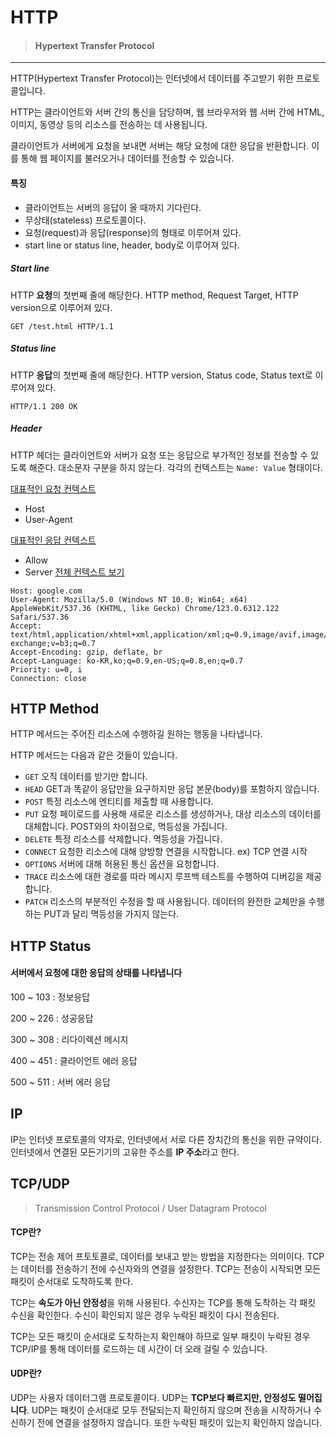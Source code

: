 # HTTP
> #### Hypertext Transfer Protocol
---

HTTP(Hypertext Transfer Protocol)는 인터넷에서 데이터를 주고받기 위한 프로토콜입니다.

HTTP는 클라이언트와 서버 간의 통신을 담당하며, 웹 브라우저와 웹 서버 간에 HTML, 이미지, 동영상 등의 리소스를 전송하는 데 사용됩니다.


클라이언트가 서버에게 요청을 보내면 서버는 해당 요청에 대한 응답을 반환합니다.
이를 통해 웹 페이지를 불러오거나 데이터를 전송할 수 있습니다.

#### 특징
+ 클라이언트는 서버의 응답이 올 때까지 기다린다.
+ 무상태(stateless) 프로토콜이다.
+ 요청(request)과 응답(response)의 형태로 이루어져 있다.
+ start line or status line, header, body로 이루어져 있다.

##### Start line
HTTP **요청**의 첫번째 줄에 해당한다.
HTTP method, Request Target, HTTP version으로 이루어져 있다.
```http
GET /test.html HTTP/1.1
```
##### Status line
HTTP **응답**의 첫번째 줄에 해당한다.
HTTP version, Status code, Status text로 이루어져 있다.
```http
HTTP/1.1 200 OK
```

##### Header
HTTP 헤더는 클라이언트와 서버가 요청 또는 응답으로 부가적인 정보를 전송할 수 있도록 해준다.
대소문자 구분을 하지 않는다.
각각의 컨텍스트는 `Name: Value` 형태이다.

[대표적인 요청 컨텍스트](https://developer.mozilla.org/ko/docs/Web/HTTP/Headers#%EC%9A%94%EC%B2%AD_%EC%BB%A8%ED%85%8D%EC%8A%A4%ED%8A%B8)
+ Host
+ User-Agent

[대표적인 응답 컨텍스트](
https://developer.mozilla.org/ko/docs/Web/HTTP/Headers#%EC%9D%91%EB%8B%B5_%EC%BB%A8%ED%85%8D%EC%8A%A4%ED%8A%B8
)
+ Allow
+ Server
[전체 컨텍스트 보기](https://developer.mozilla.org/ko/docs/Web/HTTP/Headers)

```http
Host: google.com
User-Agent: Mozilla/5.0 (Windows NT 10.0; Win64; x64) AppleWebKit/537.36 (KHTML, like Gecko) Chrome/123.0.6312.122 Safari/537.36
Accept: text/html,application/xhtml+xml,application/xml;q=0.9,image/avif,image/webp,image/apng,*/*;q=0.8,application/signed-exchange;v=b3;q=0.7
Accept-Encoding: gzip, deflate, br
Accept-Language: ko-KR,ko;q=0.9,en-US;q=0.8,en;q=0.7
Priority: u=0, i
Connection: close
```

## HTTP Method

HTTP 메서드는 주어진 리소스에 수행하길 원하는 행동을 나타냅니다.

HTTP 메서드는 다음과 같은 것들이 있습니다.
+ `GET`
오직 데이터를 받기만 합니다.
+ `HEAD`
GET과 똑같이 응답만을 요구하지만 응답 본문(body)를 포함하지 않습니다.
+ `POST`
특정 리소스에 엔티티를 제출할 때 사용합니다.
+ `PUT`
요청 페이로드를 사용해 새로운 리소스를 생성하거나, 대상 리소스의 데이터를 대체합니다.
POST와의 차이점으로, 멱등성을 가집니다.
+ `DELETE`
특정 리소스를 삭제합니다.
멱등성을 가집니다.
+ `CONNECT`
요청한 리소스에 대해 양방향 연결을 시작합니다.
ex) TCP 연결 시작
+ `OPTIONS`
서버에 대해 허용된 통신 옵션을 요청합니다.
+ `TRACE`
리소스에 대한 경로를 따라 메시지 루프백 테스트를 수행하여 디버깅을 제공합니다.
+ `PATCH`
리소스의 부분적인 수정을 할 때 사용됩니다.
데이터의 완전한 교체만을 수행하는 PUT과 달리 멱등성을 가지지 않는다.

## HTTP Status
#### 서버에서 요청에 대한 응답의 상태를 나타냅니다
100 ~ 103 : 정보응답

200 ~ 226 : 성공응답

300 ~ 308 : 리다이렉션 메시지

400 ~ 451 : 클라이언트 에러 응답

500 ~ 511 : 서버 에러 응답



## IP
IP는 인터넷 프로토콜의 약자로, 인터넷에서 서로 다른 장치간의 
통신을 위한 규약이다.
인터넷에서 연결된 모든기기의 고유한 주소를 **IP 주소**라고 한다.


## TCP/UDP
> Transmission Control Protocol / User Datagram Protocol

#### TCP란?
TCP는 전송 제어 프토토콜로, 데이터를 보내고 받는 방법을 지정한다는 의미이다.
TCP는 데이터를 전송하기 전에 수신자와의 연결을 설정한다. TCP는 전송이 시작되면 모든 패킷이 순서대로 도착하도록 한다.

TCP는 **속도가 아닌 안정성**을 위해 사용된다.
수신자는 TCP를 통해 도착하는 각 패킷 수신을 확인한다.
수신이 확인되지 않은 경우 누락된 패킷이 다시 전송된다.

TCP는 모든 패킷이 순서대로 도착하는지 확인해야 하므로 일부 패킷이 누락된 경우 TCP/IP를 통해 데이터를 로드하는 데 시간이 더 오래 걸릴 수 있습니다.

#### UDP란?
UDP는 사용자 데이터그램 프로토콜이다.
UDP는 **TCP보다 빠르지만, 안정성도 떨어집니다**.
UDP는 패킷이 순서대로 모두 전달되는지 확인하지 않으며 전송을 시작하거나 수신하기 전에 연결을 설정하지 않습니다.
또한 누락된 패킷이 있는지 확인하지 않습니다.